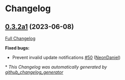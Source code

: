 # Changelog

## [0.3.2a1](https://github.com/NeonGeckoCom/skill-update/tree/0.3.2a1) (2023-06-08)

[Full Changelog](https://github.com/NeonGeckoCom/skill-update/compare/0.3.1...0.3.2a1)

**Fixed bugs:**

- Prevent invalid update notifications [\#50](https://github.com/NeonGeckoCom/skill-update/pull/50) ([NeonDaniel](https://github.com/NeonDaniel))



\* *This Changelog was automatically generated by [github_changelog_generator](https://github.com/github-changelog-generator/github-changelog-generator)*
